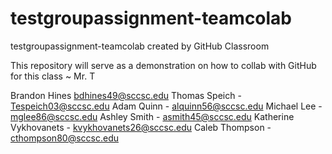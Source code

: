# testgroupassignment-teamcolab
testgroupassignment-teamcolab created by GitHub Classroom


This repository will serve as a demonstration on how to collab with GitHub for this class ~ Mr. T

Brandon Hines bdhines49@sccsc.edu
Thomas Speich - Tespeich03@sccsc.edu
Adam Quinn - alquinn56@sccsc.edu
Michael Lee - mglee86@sccsc.edu
Ashley Smith - asmith45@sccsc.edu
Katherine Vykhovanets - kvykhovanets26@sccsc.edu
Caleb Thompson - cthompson80@sccsc.edu
